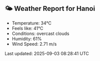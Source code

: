 <!-- WEATHER-START -->
## 🌤 Weather Report for Hanoi

- Temperature: 34°C
- Feels like: 41°C
- Conditions: overcast clouds
- Humidity: 61%
- Wind Speed: 2.71 m/s

Last updated: 2025-09-03 08:28:41 UTC
<!-- WEATHER-END -->
